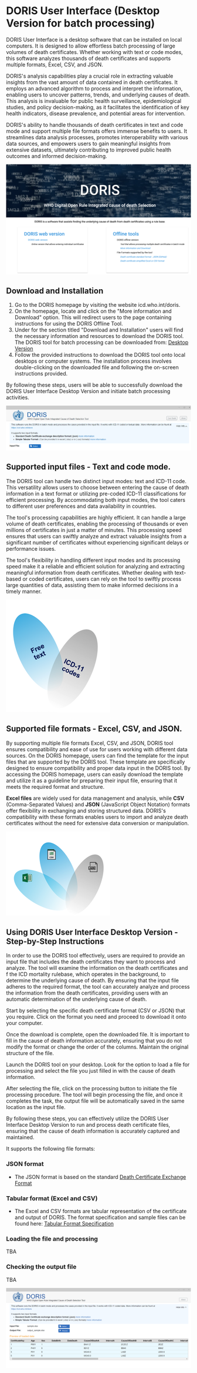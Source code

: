 # DORIS User Interface (Desktop Version for batch processing) 

DORIS User Interface is a desktop software that can be installed on local computers. It is designed to allow effortless batch processing of large volumes of death certificates. Whether working with text or code modes, this software analyzes thousands of death certificates and supports multiple formats, Excel, CSV, and JSON.

DORIS's analysis capabilities play a crucial role in extracting valuable insights from the vast amount of data contained in death certificates. It employs an advanced algorithm to process and interpret the information, enabling users to uncover patterns, trends, and underlying causes of death. This analysis is invaluable for public health surveillance, epidemiological studies, and policy decision-making, as it facilitates the identification of key health indicators, disease prevalence, and potential areas for intervention.

DORIS's ability to handle thousands of death certificates in text and code mode and support multiple file formats offers immense benefits to users. It streamlines data analysis processes, promotes interoperability with various data sources, and empowers users to gain meaningful insights from extensive datasets, ultimately contributing to improved public health outcomes and informed decision-making.

![DORIShomepagepicture ](img/DORIShomepage.png)

## Download and Installation

1. Go to the DORIS homepage by visiting the website icd.who.int/doris.
2. On the homepage, locate and click on the "More information and Download" option. This will redirect users to the page containing instructions for using the DORIS Offline Tool.
3. Under for the section titled "Download and Installation" users will find the necessary information and resources to download the DORIS tool. The DORIS tool for batch processing can be downloaded from: [Desktop Version](https://icdcdn.who.int/doris/DorisUI_0.6.0.0_x64-rc1.msix)
4. Follow the provided instructions to download the DORIS tool onto local desktops or computer systems. The installation process involves double-clicking on the downloaded file and following the on-screen instructions provided. 

By following these steps, users will be able to successfully download the DORIS User Interface Desktop Version and initiate batch processing activities.

![dorisuipicture](img/dorisui.png)

## Supported input files - Text and code mode.

The DORIS tool can handle two distinct input modes: text and ICD-11 code. This versatility allows users to choose between entering the cause of death information in a text format or utilizing pre-coded ICD-11 classifications for efficient processing. By accommodating both input modes, the tool caters to different user preferences and data availability in countries.

The tool's processing capabilities are highly efficient. It can handle a large volume of death certificates, enabling the processing of thousands or even millions of certificates in just a matter of minutes. This processing speed ensures that users can swiftly analyze and extract valuable insights from a significant number of certificates without experiencing significant delays or performance issues. 

The tool's flexibility in handling different input modes and its processing speed make it a reliable and efficient solution for analyzing and extracting meaningful information from death certificates. Whether dealing with text-based or coded certificates, users can rely on the tool to swiftly process large quantities of data, assisting them to make informed decisions in a timely manner.

![textcodemodessupportedpicture ](img/textcodemodessupported.png)     

## Supported file formats - Excel, CSV, and JSON.

By supporting multiple file formats Excel, CSV, and JSON, DORIS tool ensures compatibility and ease of use for users working with different data sources. On the DORIS homepage, users can find the template for the input files that are supported by the DORIS tool. These template are specifically designed to ensure compatibility and proper data input in the DORIS tool. By accessing the DORIS homepage, users can easily download the template and utilize it as a guideline for preparing their input file, ensuring that it meets the required format and structure. 

**Excel files** are widely used for data management and analysis, while **CSV** (Comma-Separated Values) and **JSON** (JavaScript Object Notation) formats offer flexibility in exchanging and storing structured data. DORIS's compatibility with these formats enables users to import and analyze death certificates without the need for extensive data conversion or manipulation.

![fileformatsupportedpagepicture ](img/fileformatsupported.png)          

## Using DORIS User Interface Desktop Version - Step-by-Step Instructions

In order to use the DORIS tool effectively, users are required to provide an input file that includes the death certificates they want to process and analyze. The tool will examine the information on the death certificates and f the ICD mortality rulebase, which operates in the background, to determine the underlying cause of death. By ensuring that the input file adheres to the required format, the tool can accurately analyze and process the information from the death certificates, providing users with an automatic determination of the underlying cause of death.

Start by selecting the specific death certificate format (CSV or JSON) that you require. Click on the format you need and proceed to download it onto your computer.

Once the download is complete, open the downloaded file. It is important to fill in the cause of death information accurately, ensuring that you do not modify the format or change the order of the columns. Maintain the original structure of the file.

Launch the DORIS tool on your desktop. Look for the option to load a file for processing and select the file you just filled in with the cause of death information.

After selecting the file, click on the processing button to initiate the file processing procedure. The tool will begin processing the file, and once it completes the task, the output file will be automatically saved in the same location as the input file.

By following these steps, you can effectively utilize the DORIS User Interface Desktop Version to run and process death certificate files, ensuring that the cause of death information is accurately captured and maintained.

It supports the following file  formats:

### JSON format
- The JSON format is based on the standard [Death Certificate Exchange Format](json-format.md) 

### Tabular format (Excel and CSV)
- The Excel and CSV formats are tabular representation of the certificate and output of DORIS. The format specification and sample files can be found 
here: [Tabular Format Specification](csv-excel-format.md)

### Loading the file and processing

TBA

### Checking the output file

TBA

![DORIS UI Screenshot](img/dorisuiscreen.png)



